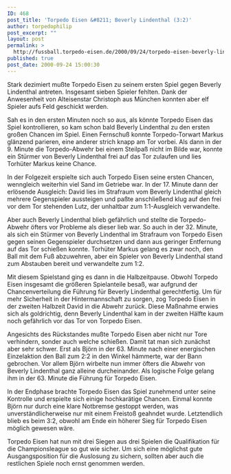```yaml
---
ID: 468
post_title: 'Torpedo Eisen &#8211; Beverly Lindenthal (3:2)'
author: torpedophilip
post_excerpt: ""
layout: post
permalink: >
  http://fussball.torpedo-eisen.de/2000/09/24/torpedo-eisen-beverly-lindenthal-32/
published: true
post_date: 2000-09-24 15:00:30
---
```

Stark dezimiert mußte Torpedo Eisen zu seinem ersten Spiel gegen Beverly Lindenthal antreten. Insgesamt sieben Spieler fehlten. Dank der Anwesenheit von Alteisenstar Christoph aus München konnten aber elf Spieler aufs Feld geschickt werden.

Sah es in den ersten Minuten noch so aus, als könnte Torpedo Eisen das Spiel kontrollieren, so kam schon bald Beverly Lindenthal zu den ersten großen Chancen im Spiel. Einen Fernschuß konnte Torpedo-Torwart Markus glänzend parieren, eine anderer strich knapp am Tor vorbei. Als dann in der 9. Minute die Torpedo-Abwehr bei einem Steilpaß nicht im Bilde war, konnte ein Stürmer von Beverly Lindenthal frei auf das Tor zulaufen und lies Torhüter Markus keine Chance.

In der Folgezeit erspielte sich auch Torpedo Eisen seine ersten Chancen, wenngleich weiterhin viel Sand im Getriebe war. In der 17. Minute dann der erlösende Ausgleich: David lies im Strafraum vom Beverly Lindenthal gleich mehrere Gegenspieler aussteigen und paßte anschließend klug auf den frei vor dem Tor stehenden Lutz, der unhaltbar zum 1:1-Ausgleich verwandelte. 

Aber auch Beverly Lindenthal blieb gefährlich und stellte die Torpedo-Abwehr öfters vor Probleme als dieser lieb war. So auch in der 32. Minute, als sich ein Stürmer von Beverly Lindenthal im Strafraum von Torpedo Eisen gegen seinen Gegenspieler durchsetzen und dann aus geringer Entfernung auf das Tor schießen konnte. Torhüter Markus gelang es zwar noch, den Ball mit dem Fuß abzuwehren, aber ein Spieler von Beverly Lindenthal stand zum Abstauben bereit und verwandelte zum 1:2.

Mit diesem Spielstand ging es dann in die Halbzeitpause. Obwohl Torpedo Eisen insgesamt die größeren Spielanteile besaß, war aufgrund der Chancenverteilung die Führung für Beverly Lindenthal gerechtfertig. Um für mehr Sicherheit in der Hintermannschaft zu sorgen, zog Torpedo Eisen in der zweiten Halbzeit David in die Abwehr zurück. Diese Maßnahme erwies sich als goldrichtig, denn Beverly Lindenthal kam in der zweiten Hälfte kaum noch gefährlich vor das Tor von Torpedo Eisen.

Angesichts des Rückstandes mußte Torpedo Eisen aber nicht nur Tore verhindern, sonder auch welche schießen. Damit tat man sich zunächst aber sehr schwer. Erst als Björn in der 63. Minute nach einer energischen Einzelaktion den Ball zum 2:2 in den Winkel hämmerte, war der Bann gebrochen. Vor allem Björn wirbelte nun immer öfters die Abwehr von Beverly Lindenthal ganz alleine durcheinander. Als logische Folge gelang ihm in der 63. Minute die Führung für Torpedo Eisen. 

In der Endphase brachte Torpedo Eisen das Spiel zunehmend unter seine Kontrolle und erspielte sich einige hochkarätige Chancen. Einmal konnte Björn nur durch eine klare Notbremse gestoppt werden, was unverständlicherweise nur mit einem Freistoß geahndet wurde. Letztendlich blieb es beim 3:2, obwohl am Ende ein höherer Sieg für Torpedo Eisen möglich gewesen wäre. 

Torpedo Eisen hat nun mit drei Siegen aus drei Spielen die Qualifikation für die Championsleague so gut wie sicher. Um sich eine möglichst gute Ausgangsposition für die Auslosung zu sichern, sollten aber auch die restlichen Spiele noch ernst genommen werden.